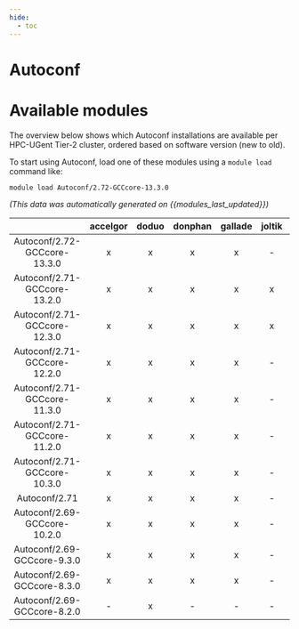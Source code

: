 ```yaml
---
hide:
  - toc
---
```


Autoconf
========

# Available modules


The overview below shows which Autoconf installations are available per HPC-UGent Tier-2 cluster, ordered based on software version (new to old).

To start using Autoconf, load one of these modules using a `module load` command like:

```shell
module load Autoconf/2.72-GCCcore-13.3.0
```

*(This data was automatically generated on {{modules_last_updated}})*  

| |accelgor|doduo|donphan|gallade|joltik|shinx|skitty|
| :---: | :---: | :---: | :---: | :---: | :---: | :---: | :---: |
|Autoconf/2.72-GCCcore-13.3.0|x|x|x|x|-|x|x|
|Autoconf/2.71-GCCcore-13.2.0|x|x|x|x|x|x|x|
|Autoconf/2.71-GCCcore-12.3.0|x|x|x|x|x|x|x|
|Autoconf/2.71-GCCcore-12.2.0|x|x|x|x|-|x|-|
|Autoconf/2.71-GCCcore-11.3.0|x|x|x|x|-|x|-|
|Autoconf/2.71-GCCcore-11.2.0|x|x|x|x|-|x|-|
|Autoconf/2.71-GCCcore-10.3.0|x|x|x|x|-|-|-|
|Autoconf/2.71|x|x|x|x|-|x|-|
|Autoconf/2.69-GCCcore-10.2.0|x|x|x|x|-|-|-|
|Autoconf/2.69-GCCcore-9.3.0|x|x|x|x|-|-|-|
|Autoconf/2.69-GCCcore-8.3.0|x|x|x|x|-|-|-|
|Autoconf/2.69-GCCcore-8.2.0|-|x|-|-|-|-|-|

